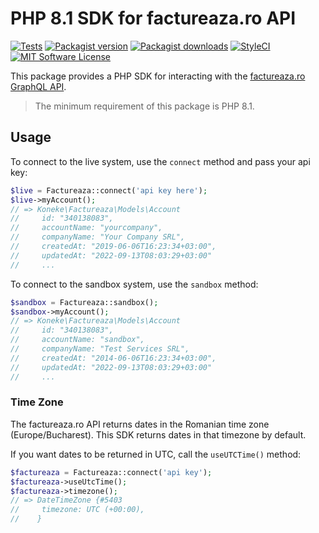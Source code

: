 # PHP 8.1 SDK for factureaza.ro API

[![Tests](https://img.shields.io/github/workflow/status/artkonekt/factureaza-sdk/tests/master?style=flat-square)](https://github.com/artkonekt/factureaza-sdk/actions?query=workflow%3Atests)
[![Packagist version](https://img.shields.io/packagist/v/konekt/factureaza-sdk.svg?style=flat-square)](https://packagist.org/packages/konekt/factureaza-sdk)
[![Packagist downloads](https://img.shields.io/packagist/dt/konekt/factureaza-sdk.svg?style=flat-square)](https://packagist.org/packages/konekt/factureaza-sdk)
[![StyleCI](https://styleci.io/repos/537435324/shield?branch=master)](https://styleci.io/repos/537435324)
[![MIT Software License](https://img.shields.io/badge/license-MIT-blue.svg?style=flat-square)](LICENSE.md)

This package provides a PHP SDK for interacting with the [factureaza.ro GraphQL API](https://factureaza.ro/documentatie-api).

> The minimum requirement of this package is PHP 8.1.

## Usage

To connect to the live system, use the `connect` method and pass your api key:

```php
$live = Factureaza::connect('api key here');
$live->myAccount();
// => Koneke\Factureaza\Models\Account
//     id: "340138083",
//     accountName: "yourcompany",
//     companyName: "Your Company SRL",
//     createdAt: "2019-06-06T16:23:34+03:00",
//     updatedAt: "2022-09-13T08:03:29+03:00"
//     ...
```

To connect to the sandbox system, use the `sandbox` method:

```php
$sandbox = Factureaza::sandbox();
$sandbox->myAccount();
// => Koneke\Factureaza\Models\Account
//     id: "340138083",
//     accountName: "sandbox",
//     companyName: "Test Services SRL",
//     createdAt: "2014-06-06T16:23:34+03:00",
//     updatedAt: "2022-09-13T08:03:29+03:00"
//     ...
```

### Time Zone

The factureaza.ro API returns dates in the Romanian time zone (Europe/Bucharest).
This SDK returns dates in that timezone by default.

If you want dates to be returned in UTC, call the `useUTCTime()` method:

```php
$factureaza = Factureaza::connect('api key');
$factureaza->useUtcTime();
$factureaza->timezone();
// => DateTimeZone {#5403
//     timezone: UTC (+00:00),
//    }
```
